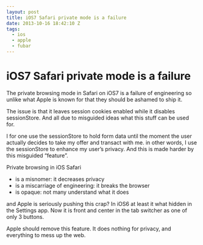 ```yaml
---
layout: post
title: iOS7 Safari private mode is a failure
date: 2013-10-16 18:42:10 Z
tags:
  - ios
  - apple
  - fubar
---
```

# iOS7 Safari private mode is a failure

The private browsing mode in Safari on iOS7 is a failure of engineering so unlike what Apple is known for that they should be ashamed to ship it.

The issue is that it leaves session cookies enabled while it disables sessionStore. And all due to misguided ideas what this stuff can be used for.

I for one use the sessionStore to hold form data until the moment the user actually decides to take my offer and transact with me. in other words, I use the sessionStore to enhance my user’s privacy. And this is made harder by this misguided “feature”.

Private browsing in iOS Safari

*   is a misnomer: it decreases privacy
*   is a miscarriage of engineering: it breaks the browser
*   is opaque: not many understand what it does

and Apple is seriously pushing this crap? In iOS6 at least it what hidden in the Settings app. Now it is front and center in the tab switcher as one of only 3 buttons.

Apple should remove this feature. It does nothing for privacy, and everything to mess up the web.

</rant>
